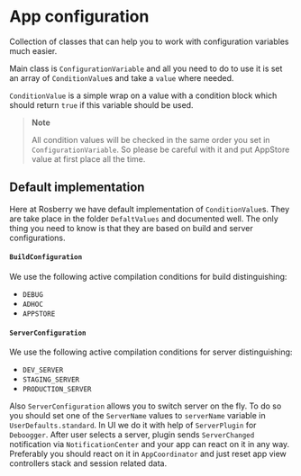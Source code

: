 # App configuration

Collection of classes that can help you to work with configuration variables much easier.

Main class is `ConfigurationVariable` and all you need to do to use it is set an array of `ConditionValue`s and take a `value` where needed.

`ConditionValue` is a simple wrap on a value with a condition block which should return `true` if this variable should be used.

> **Note**
>
> All condition values will be checked in the same order you set in `ConfigurationVariable`. So please be careful with it and put AppStore value at first place all the time.

## Default implementation

Here at Rosberry we have default implementation of `ConditionValue`s. They are take place in the folder `DefaltValues` and documented well. The only thing you need to know is that they are based on build and server configurations. 

#### `BuildConfiguration`
We use the following active compilation conditions for build distinguishing:
* `DEBUG`
* `ADHOC`
* `APPSTORE`

#### `ServerConfiguration`
We use the following active compilation conditions for server distinguishing:
* `DEV_SERVER`
* `STAGING_SERVER`
* `PRODUCTION_SERVER`

Also `ServerConfiguration` allows you to switch server on the fly. To do so you should set one of the `ServerName` values to `serverName` variable in `UserDefaults.standard`. In UI we do it with help of `ServerPlugin` for `Deboogger`. After user selects a server, plugin sends `ServerChanged` notification via `NotificationCenter` and your app can react on it in any way. Preferably you should react on it in `AppCoordinator` and just reset app view controllers stack and session related data. 